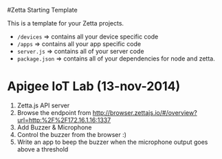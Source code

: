 #Zetta Starting Template

This is a template for your Zetta projects.

+ `/devices` => contains all your device specific code
+ `/apps` => contains all your app specific code
+ `server.js` => contains all of your server code
+ `package.json` => contains all of your dependencies for node and zetta.


# Apigee IoT Lab (13-nov-2014)

1. Zetta.js API server
2. Browse the endpoint from http://browser.zettajs.io/#/overview?url=http:%2F%2F172.16.1.16:1337
3. Add Buzzer & Microphone
4. Control the buzzer from the browser :)
5. Write an app to beep the buzzer when the microphone output goes above a threshold
